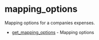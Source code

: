 # mapping_options

Mapping options for a companies expenses.


* [get_mapping_options](getmappingoptions.md) - Mapping options